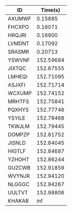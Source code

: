 |ID|Time(s)|
|-|-|
|AXUMWF|0.15885|
|FHCXPO|0.16071|
|HRQJRI|0.16900|
|LVMDNT|0.17092|
|SRASMR|0.20713|
|YSWVNF|152.59684|
|JIXTQC|152.67555|
|LMHEQI|152.71095|
|ASJXFI|152.71714|
|WCXUMP|152.74152|
|MRHTFS|152.75841|
|PQXHYS|152.77746|
|YSYILE|152.78468|
|TKWJLM|152.79445|
|DOMPZP|152.81752|
|JISNLD|152.84045|
|HIGTLF|152.84687|
|YZHOHT|152.86244|
|GUZCWB|152.91859|
|WVYNJR|152.94120|
|NLGGGC|152.94267|
|UULTVT|152.98806|
|KHAKAB|inf|
